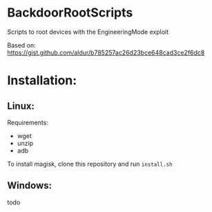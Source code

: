 # BackdoorRootScripts
Scripts to root devices with the EngineeringMode exploit


Based on: https://gist.github.com/aldur/b785257ac26d23bce648cad3ce2f6dc8


# Installation:

## Linux:

Requirements:

- wget
- unzip
- adb

To install magisk, clone this repository and run `install.sh`


## Windows:

todo

